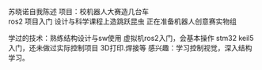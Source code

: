 苏晓诺自我陈述
项目：校机器人大赛造几台车  
ros2 项目入门 
设计与科学课程上造跳跃昆虫
正在准备机器人创意赛实物组

学过的技术：熟练结构设计与sw使用
虚拟机ros2入门，会基本操作
stm32 keil5入门，还未做过实际控制项目
3D打印.焊接等
感兴趣：学习控制视觉，深入结构学习。

